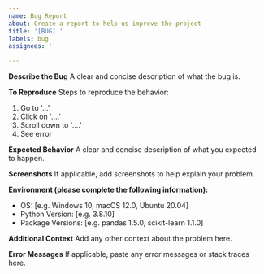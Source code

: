 ```yaml
---
name: Bug Report
about: Create a report to help us improve the project
title: '[BUG] '
labels: bug
assignees: ''

---
```


**Describe the Bug**
A clear and concise description of what the bug is.

**To Reproduce**
Steps to reproduce the behavior:
1. Go to '...'
2. Click on '....'
3. Scroll down to '....'
4. See error

**Expected Behavior**
A clear and concise description of what you expected to happen.

**Screenshots**
If applicable, add screenshots to help explain your problem.

**Environment (please complete the following information):**
 - OS: [e.g. Windows 10, macOS 12.0, Ubuntu 20.04]
 - Python Version: [e.g. 3.8.10]
 - Package Versions: [e.g. pandas 1.5.0, scikit-learn 1.1.0]

**Additional Context**
Add any other context about the problem here.

**Error Messages**
If applicable, paste any error messages or stack traces here.
